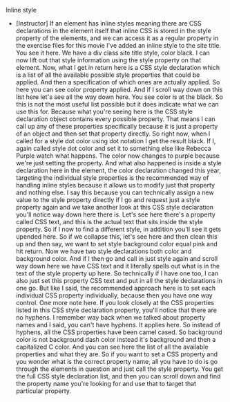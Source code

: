 Inline style
- [Instructor] If an element has inline styles meaning there are CSS declarations in the element itself that inline CSS is stored in the style property of the elements, and we can access it as a regular property in the exercise files for this movie I've added an inline style to the site title. You see it here. We have a div class site title style, color black. I can now lift out that style information using the style property on that element. Now, what I get in return here is a CSS style declaration which is a list of all the available possible style properties that could be applied. And then a specification of which ones are actually applied. So here you can see color property applied. And if I scroll way down on this list here let's see all the way down here. You see color is at the black. So this is not the most useful list possible but it does indicate what we can use this for. Because what you're seeing here is the CSS style declaration object contains every possible property. That means I can call up any of these properties specifically because it is just a property of an object and then set that property directly. So right now, when I called for a style dot color using dot notation I get the result black. If I, again called style dot color and set it to something else like Rebecca Purple watch what happens. The color now changes to purple because we're just setting the property. And what also happened is inside a style declaration here in the element, the color declaration changed this year, targeting the individual style properties is the recommended way of handling inline styles because it allows us to modify just that property and nothing else. I say this because you can technically assign a new value to the style property directly if I go and request just a style property again and we take another look at this CSS style declaration you'll notice way down here there is. Let's see here there's a property called CSS text, and this is the actual text that sits inside the style property. So if I now to find a different style, in addition you'll see it gets upended here. So if we collapse this, let's see here and then clean this up and then say, we want to set style background color equal pink and hit return. Now we have two style declarations both color and background color. And if I then go and call in just style again and scroll way down here we have CSS text and it literally spells out what is in the text of the style property up here. So technically if I have one too, I can also just set this property CSS text and put in all the style declarations in one go. But like I said, the recommended approach here is to set each individual CSS property individually, because then you have one way control. One more note here. If you look closely at the CSS properties listed in this CSS style declaration property, you'll notice that there are no hyphens. I remember way back when we talked about property names and I said, you can't have hyphens. It applies here. So instead of hyphens, all the CSS properties have been camel cased. So background color is not background dash color instead it's background and then a capitalized C color. And you can see here the list of all the available properties and what they are. So if you want to set a CSS property and you wonder what is the correct property name, all you have to do is go through the elements in question and just call the style property. You get the full CSS style declaration list, and then you can scroll down and find the property name you're looking for and use that to target that particular property.